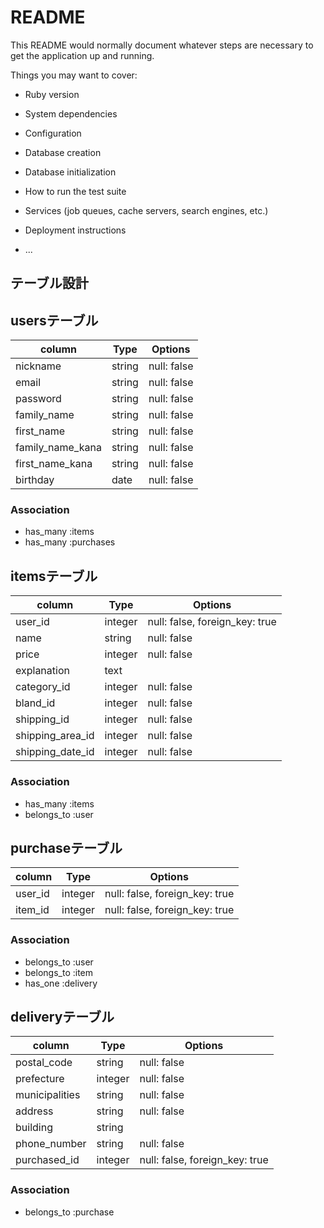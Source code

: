 # README

This README would normally document whatever steps are necessary to get the
application up and running.

Things you may want to cover:

* Ruby version

* System dependencies

* Configuration

* Database creation

* Database initialization

* How to run the test suite

* Services (job queues, cache servers, search engines, etc.)

* Deployment instructions

* ...

## テーブル設計

## usersテーブル

|  column                         | Type            | Options           |
| ---------------------- | ---------- | --------------- |
| nickname                       | string         | null: false         |
| email                              | string          | null: false         |
| password                       | string          | null: false         |
| family_name                  | string          | null: false         |
| first_name                      | string          | null: false          |
| family_name_kana         | string          | null: false          |
| first_name_kana            | string          | null: false          |
| birthday                         | date          | null: false          |

### Association

- has_many :items
- has_many :purchases


## itemsテーブル

|  column                   | Type            | Options             |
| ------------------ | ------------ | --------------- |
| user_id                     | integer        | null: false, foreign_key: true  |
| name                       | string           | null: false          |
| price                         | integer        | null: false          |
| explanation              | text              |                            |
| category_id              | integer         | null: false          |
| bland_id                   | integer         | null: false          |
| shipping_id              | integer         | null: false          |
| shipping_area_id          | integer          | null: false          |
| shipping_date_id          | integer          | null: false          |


### Association

- has_many :items
- belongs_to :user

## purchaseテーブル

|  column       | Type       | Options                                    |
| ----------- | --------- | ---------------------------- |
| user_id        | integer    | null: false, foreign_key: true  |
| item_id        | integer    | null: false, foreign_key: true  |


### Association

- belongs_to :user
- belongs_to :item
- has_one :delivery

## deliveryテーブル

|  column                | Type           | Options             |
| ----------------- | ---------- | --------------- |
| postal_code         | string         | null: false          |
| prefecture            | integer       | null: false          |
| municipalities      | string          | null: false          |
| address                | string          | null: false          |
| building                | string          |                           |
| phone_number    | string          | null: false          |
| purchased_id       | integer        | null: false, foreign_key: true |

### Association

- belongs_to :purchase